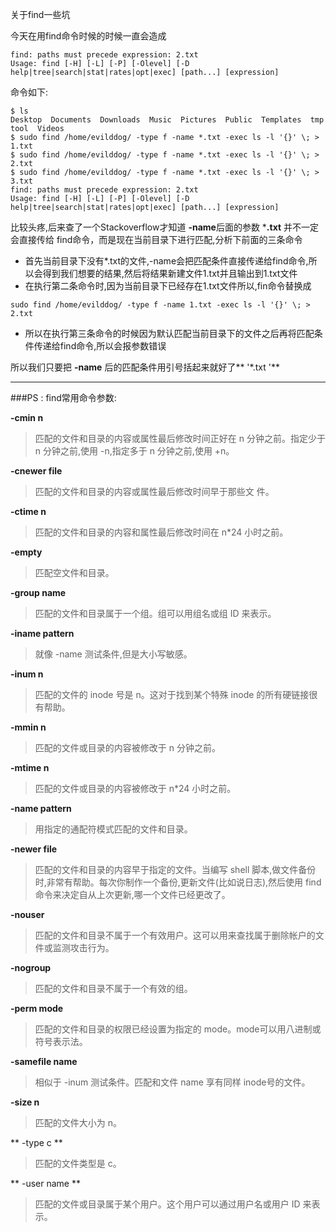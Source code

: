 
关于find一些坑
<!--more-->
今天在用find命令时候的时候一直会造成

```shell
find: paths must precede expression: 2.txt
Usage: find [-H] [-L] [-P] [-Olevel] [-D help|tree|search|stat|rates|opt|exec] [path...] [expression]
```

命令如下:
```shell
$ ls
Desktop  Documents  Downloads  Music  Pictures  Public  Templates  tmp  tool  Videos
$ sudo find /home/evilddog/ -type f -name *.txt -exec ls -l '{}' \; > 1.txt
$ sudo find /home/evilddog/ -type f -name *.txt -exec ls -l '{}' \; > 2.txt
$ sudo find /home/evilddog/ -type f -name *.txt -exec ls -l '{}' \; > 3.txt
find: paths must precede expression: 2.txt
Usage: find [-H] [-L] [-P] [-Olevel] [-D help|tree|search|stat|rates|opt|exec] [path...] [expression]
```
比较头疼,后来查了一个Stackoverflow才知道
**-name**后面的参数 ***.txt** 并不一定会直接传给 find命令，而是现在当前目录下进行匹配,分析下前面的三条命令

* 首先当前目录下没有*.txt的文件,-name会把匹配条件直接传递给find命令,所以会得到我们想要的结果,然后将结果新建文件1.txt并且输出到1.txt文件
* 在执行第二条命令时,因为当前目录下已经存在1.txt文件所以,fin命令替换成
```shell
sudo find /home/evilddog/ -type f -name 1.txt -exec ls -l '{}' \; > 2.txt
```
* 所以在执行第三条命令的时候因为默认匹配当前目录下的文件之后再将匹配条件传递给find命令,所以会报参数错误

所以我们只要把 **-name** 后的匹配条件用引号括起来就好了** '*.txt '**
<hr/>

###PS : find常用命令参数:

**-cmin n** 
> 匹配的文件和目录的内容或属性最后修改时间正好在 n 分钟之前。指定少于 n 分钟之前,使用 -n,指定多于 n 分钟之前,使用 +n。

**-cnewer file**
> 匹配的文件和目录的内容或属性最后修改时间早于那些文
件。

**-ctime n**
> 匹配的文件和目录的内容和属性最后修改时间在 n\*24 小时之前。

**-empty**
> 匹配空文件和目录。

**-group name**
> 匹配的文件和目录属于一个组。组可以用组名或组 ID 来表示。

**-iname pattern**
> 就像 -name 测试条件,但是大小写敏感。

**-inum n**
> 匹配的文件的 inode 号是 n。这对于找到某个特殊 inode 的所有硬链接很有帮助。

**-mmin n**
> 匹配的文件或目录的内容被修改于 n 分钟之前。

**-mtime n**
> 匹配的文件或目录的内容被修改于 n\*24 小时之前。

**-name pattern**
> 用指定的通配符模式匹配的文件和目录。

**-newer file**
> 匹配的文件和目录的内容早于指定的文件。当编写 shell 脚本,做文件备份时,非常有帮助。每次你制作一个备份,更新文件(比如说日志),然后使用 find 命令来决定自从上次更新,哪一个文件已经更改了。

**-nouser**
> 匹配的文件和目录不属于一个有效用户。这可以用来查找属于删除帐户的文件或监测攻击行为。

**-nogroup**
> 匹配的文件和目录不属于一个有效的组。

**-perm mode**
> 匹配的文件和目录的权限已经设置为指定的 mode。mode可以用八进制或符号表示法。

**-samefile name**
>相似于 -inum 测试条件。匹配和文件 name 享有同样 inode号的文件。

**-size n**
> 匹配的文件大小为 n。

** -type c **
> 匹配的文件类型是 c。

** -user name **
> 匹配的文件或目录属于某个用户。这个用户可以通过用户名或用户 ID 来表示。

